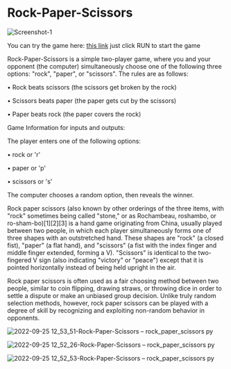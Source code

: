 # Rock-Paper-Scissors

![Screenshot-1](https://user-images.githubusercontent.com/94692820/191995039-a1801fcd-a0de-4293-9ce6-d75e7a113374.jpg)

You can try the game here:  <a href="https://replit.com/@x-normalize/Rock-Paper-Scissors?v=1">this link<a/> just  click RUN to start the game


Rock-Paper-Scissors is a simple two-player game, where you and your opponent (the computer) simultaneously choose one of the following three options: "rock", "paper", or "scissors". The rules are as follows:

•	Rock beats scissors (the scissors get broken by the rock)

•	Scissors beats paper (the paper gets cut by the scissors)

•	Paper beats rock (the paper covers the rock)

Game Information for inputs and outputs:

The player enters one of the following options:

• rock or 'r'

• paper or 'p'

• scissors or 's'

The computer chooses a random option, then reveals the winner.

Rock paper scissors (also known by other orderings of the three items, with "rock" sometimes being called "stone," or as Rochambeau, roshambo, or ro-sham-bo)[1][2][3] is a hand game originating from China, usually played between two people, in which each player simultaneously forms one of three shapes with an outstretched hand. These shapes are "rock" (a closed fist), "paper" (a flat hand), and "scissors" (a fist with the index finger and middle finger extended, forming a V). "Scissors" is identical to the two-fingered V sign (also indicating "victory" or "peace") except that it is pointed horizontally instead of being held upright in the air.

Rock paper scissors is often used as a fair choosing method between two people, similar to coin flipping, drawing straws, or throwing dice in order to settle a dispute or make an unbiased group decision. Unlike truly random selection methods, however, rock paper scissors can be played with a degree of skill by recognizing and exploiting non-random behavior in opponents.

![2022-09-25 12_53_51-Rock-Paper-Scissors – rock_paper_scissors py](https://user-images.githubusercontent.com/94692820/192137791-1d98402d-7232-4bc4-8fef-1051817d79dc.png)

![2022-09-25 12_52_26-Rock-Paper-Scissors – rock_paper_scissors py](https://user-images.githubusercontent.com/94692820/192137776-cb71e8f2-9122-4055-bfe1-0ad321b88cf2.png)

![2022-09-25 12_52_53-Rock-Paper-Scissors – rock_paper_scissors py](https://user-images.githubusercontent.com/94692820/192137777-2bc8b55a-762c-4750-a29b-85d5060047ce.png)


